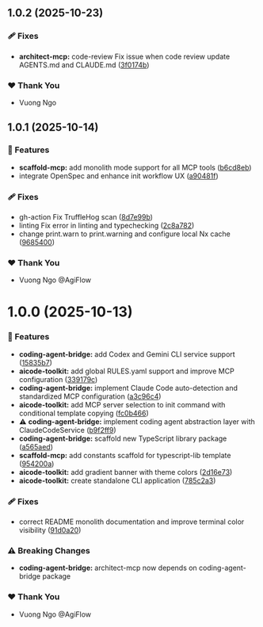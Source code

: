 ## 1.0.2 (2025-10-23)

### 🩹 Fixes

- **architect-mcp:** code-review Fix issue when code review update AGENTS.md and CLAUDE.md ([3f0174b](https://github.com/AgiFlow/aicode-toolkit/commit/3f0174b))

### ❤️ Thank You

- Vuong Ngo

## 1.0.1 (2025-10-14)

### 🚀 Features

- **scaffold-mcp:** add monolith mode support for all MCP tools ([b6cd8eb](https://github.com/AgiFlow/aicode-toolkit/commit/b6cd8eb))
- integrate OpenSpec and enhance init workflow UX ([a90481f](https://github.com/AgiFlow/aicode-toolkit/commit/a90481f))

### 🩹 Fixes

- gh-action Fix TruffleHog scan ([8d7e99b](https://github.com/AgiFlow/aicode-toolkit/commit/8d7e99b))
- linting Fix error in linting and typechecking ([2c8a782](https://github.com/AgiFlow/aicode-toolkit/commit/2c8a782))
- change print.warn to print.warning and configure local Nx cache ([9685400](https://github.com/AgiFlow/aicode-toolkit/commit/9685400))

### ❤️ Thank You

- Vuong Ngo @AgiFlow

# 1.0.0 (2025-10-13)

### 🚀 Features

- **coding-agent-bridge:** add Codex and Gemini CLI service support ([15835b7](https://github.com/AgiFlow/aicode-toolkit/commit/15835b7))
- **aicode-toolkit:** add global RULES.yaml support and improve MCP configuration ([339179c](https://github.com/AgiFlow/aicode-toolkit/commit/339179c))
- **coding-agent-bridge:** implement Claude Code auto-detection and standardized MCP configuration ([a3c96c4](https://github.com/AgiFlow/aicode-toolkit/commit/a3c96c4))
- **aicode-toolkit:** add MCP server selection to init command with conditional template copying ([fc0b466](https://github.com/AgiFlow/aicode-toolkit/commit/fc0b466))
- ⚠️  **coding-agent-bridge:** implement coding agent abstraction layer with ClaudeCodeService ([b9f2ff9](https://github.com/AgiFlow/aicode-toolkit/commit/b9f2ff9))
- **coding-agent-bridge:** scaffold new TypeScript library package ([a565aed](https://github.com/AgiFlow/aicode-toolkit/commit/a565aed))
- **scaffold-mcp:** add constants scaffold for typescript-lib template ([954200a](https://github.com/AgiFlow/aicode-toolkit/commit/954200a))
- **aicode-toolkit:** add gradient banner with theme colors ([2d16e73](https://github.com/AgiFlow/aicode-toolkit/commit/2d16e73))
- **aicode-toolkit:** create standalone CLI application ([785c2a3](https://github.com/AgiFlow/aicode-toolkit/commit/785c2a3))

### 🩹 Fixes

- correct README monolith documentation and improve terminal color visibility ([91d0a20](https://github.com/AgiFlow/aicode-toolkit/commit/91d0a20))

### ⚠️  Breaking Changes

- **coding-agent-bridge:** architect-mcp now depends on coding-agent-bridge package

### ❤️ Thank You

- Vuong Ngo @AgiFlow